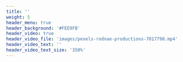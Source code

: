 ```yaml
---
title: ''
weight: 5
header_menu: true
header_background: '#FEE9FB'
header_video: true
header_video_file: 'images/pexels-rodnae-productions-7017798.mp4'
header_video_text: ''
header_video_text_size: '350%'
---
```


